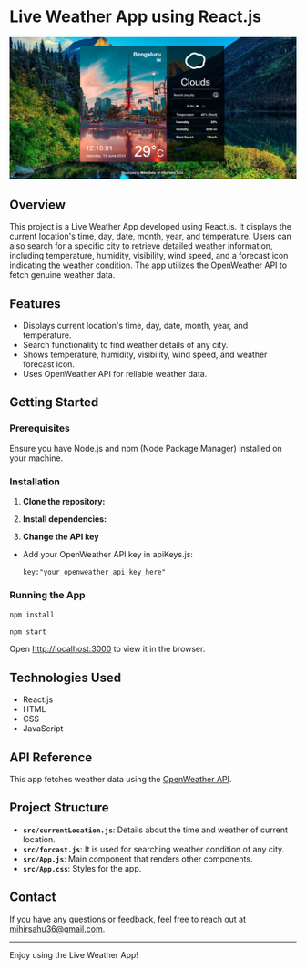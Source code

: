 # Live Weather App using React.js

![Live Weather App](./weather.png)

## Overview
This project is a Live Weather App developed using React.js. It displays the current location's time, day, date, month, year, and temperature. Users can also search for a specific city to retrieve detailed weather information, including temperature, humidity, visibility, wind speed, and a forecast icon indicating the weather condition. The app utilizes the OpenWeather API to fetch genuine weather data.

## Features
- Displays current location's time, day, date, month, year, and temperature.
- Search functionality to find weather details of any city.
- Shows temperature, humidity, visibility, wind speed, and weather forecast icon.
- Uses OpenWeather API for reliable weather data.

## Getting Started
### Prerequisites
Ensure you have Node.js and npm (Node Package Manager) installed on your machine.

### Installation
1. **Clone the repository:**


2. **Install dependencies:**



3. **Change the API key**
- Add your OpenWeather API key in apiKeys.js:
  ```
  key:"your_openweather_api_key_here"
  ```

### Running the App

  ```
  npm install
  ```

  ```
  npm start
  ```

Open [http://localhost:3000](http://localhost:3000) to view it in the browser.

## Technologies Used
- React.js
- HTML
- CSS
- JavaScript

## API Reference
This app fetches weather data using the [OpenWeather API](https://openweathermap.org/api).

## Project Structure
- **`src/currentLocation.js`**: Details about the time and weather of current location.
- **`src/forcast.js`**: It is used for searching weather condition of any city.
- **`src/App.js`**: Main component that renders other components.
- **`src/App.css`**: Styles for the app.

## Contact
If you have any questions or feedback, feel free to reach out at [mihirsahu36@gmail.com](mailto:mihirsahu36@gmail.com).

---

Enjoy using the Live Weather App!
